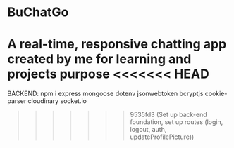 # BuChatGo
A real-time, responsive chatting app created by me for learning and projects purpose
<<<<<<< HEAD
=======

BACKEND:
npm i express mongoose dotenv jsonwebtoken bcryptjs cookie-parser cloudinary socket.io
>>>>>>> 9535fd3 (Set up back-end foundation, set up routes (login, logout, auth, updateProfilePicture))

